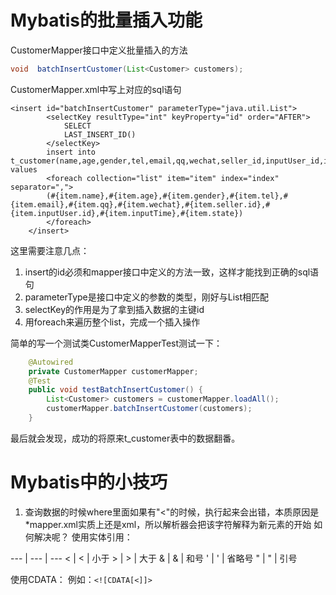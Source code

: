 # Mybatis的批量插入功能
CustomerMapper接口中定义批量插入的方法
```java
void  batchInsertCustomer(List<Customer> customers);
```
CustomerMapper.xml中写上对应的sql语句
```
<insert id="batchInsertCustomer" parameterType="java.util.List">
        <selectKey resultType="int" keyProperty="id" order="AFTER">
            SELECT 
            LAST_INSERT_ID()
        </selectKey>
        insert into t_customer(name,age,gender,tel,email,qq,wechat,seller_id,inputUser_id,inputTime,state) values
        <foreach collection="list" item="item" index="index" separator=",">
        (#{item.name},#{item.age},#{item.gender},#{item.tel},#{item.email},#{item.qq},#{item.wechat},#{item.seller.id},#{item.inputUser.id},#{item.inputTime},#{item.state})
        </foreach>
    </insert>
```

这里需要注意几点：
1. insert的id必须和mapper接口中定义的方法一致，这样才能找到正确的sql语句
2. parameterType是接口中定义的参数的类型，刚好与List相匹配
3. selectKey的作用是为了拿到插入数据的主键id
4. 用foreach来遍历整个list，完成一个插入操作

简单的写一个测试类CustomerMapperTest测试一下：
```java
    @Autowired
    private CustomerMapper customerMapper;
    @Test
    public void testBatchInsertCustomer() {
        List<Customer> customers = customerMapper.loadAll();
        customerMapper.batchInsertCustomer(customers);
    }
```

最后就会发现，成功的将原来t_customer表中的数据翻番。

# Mybatis中的小技巧
1. 查询数据的时候where里面如果有"<"的时候，执行起来会出错，本质原因是*mapper.xml实质上还是xml，所以解析器会把该字符解释为新元素的开始
如何解决呢？
使用实体引用：

--- | --- | ---
&lt;  | <   | 小于
&gt;    | >   | 大于
&amp;   | &   | 和号
&apos;  | '   | 省略号
&quot;  | "   | 引号

使用CDATA：
例如：```<![CDATA[<]]>```